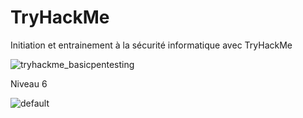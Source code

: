 # TryHackMe

Initiation et entrainement à la sécurité informatique avec TryHackMe

![tryhackme_basicpentesting](https://user-images.githubusercontent.com/103072020/162440302-f89428bd-3d62-4498-8811-ac4ecaaac53a.png)


Niveau 6

![default](https://user-images.githubusercontent.com/103072020/162440344-97b223b1-0ac1-4f12-b954-e9277e3bb82a.png)
